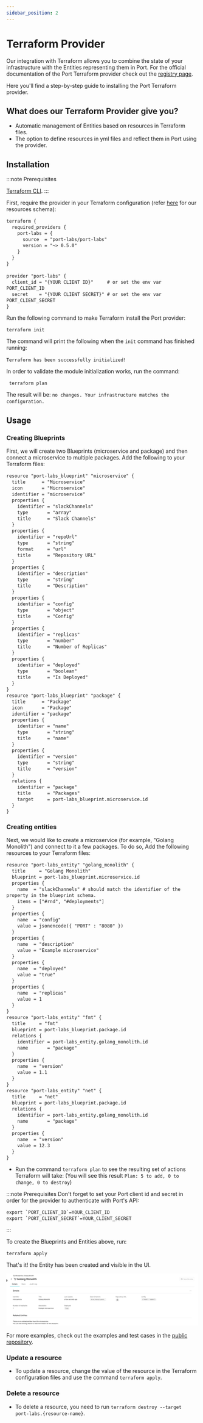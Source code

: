 ```yaml
---
sidebar_position: 2
---
```


# Terraform Provider

Our integration with Terraform allows you to combine the state of your infrastructure with the Entities representing them in Port. For the official documentation of the Port Terraform provider check out the [registry page](https://registry.terraform.io/providers/port-labs/port-labs/).

Here you'll find a step-by-step guide to installing the Port Terraform provider.

## What does our Terraform Provider give you?

- Automatic management of Entities based on resources in Terraform files.
- The option to define resources in yml files and reflect them in Port using the provider.

## Installation

:::note Prerequisites

[Terraform CLI](https://learn.hashicorp.com/tutorials/terraform/install-cli).
:::

First, require the provider in your Terraform configuration (refer [here](https://registry.terraform.io/providers/port-labs/port-labs/latest/docs/resources/entity) for our resources schema):

```hcl
terraform {
  required_providers {
    port-labs = {
      source  = "port-labs/port-labs"
      version = "~> 0.5.0"
    }
  }
}

provider "port-labs" {
  client_id = "{YOUR CLIENT ID}"     # or set the env var PORT_CLIENT_ID
  secret    = "{YOUR CLIENT SECRET}" # or set the env var PORT_CLIENT_SECRET
}
```

Run the following command to make Terraform install the Port provider:

```shell
terraform init
```

The command will print the following when the `init` command has finished running:

`Terraform has been successfully initialized!`

In order to validate the module initialization works, run the command:

```shell
 terraform plan
```

The result will be: `no changes. Your infrastructure matches the configuration.`

## Usage

### Creating Blueprints

First, we will create two Blueprints (microservice and package) and then connect a microservice to multiple packages. Add the following to your Terraform files:

```hcl
resource "port-labs_blueprint" "microservice" {
  title      = "Microservice"
  icon       = "Microservice"
  identifier = "microservice"
  properties {
    identifier = "slackChannels"
    type       = "array"
    title      = "Slack Channels"
  }
  properties {
    identifier = "repoUrl"
    type       = "string"
    format     = "url"
    title      = "Repository URL"
  }
  properties {
    identifier = "description"
    type       = "string"
    title      = "Description"
  }
  properties {
    identifier = "config"
    type       = "object"
    title      = "Config"
  }
  properties {
    identifier = "replicas"
    type       = "number"
    title      = "Number of Replicas"
  }
  properties {
    identifier = "deployed"
    type       = "boolean"
    title      = "Is Deployed"
  }
}
resource "port-labs_blueprint" "package" {
  title      = "Package"
  icon       = "Package"
  identifier = "package"
  properties {
    identifier = "name"
    type       = "string"
    title      = "name"
  }
  properties {
    identifier = "version"
    type       = "string"
    title      = "version"
  }
  relations {
    identifier = "package"
    title      = "Packages"
    target     = port-labs_blueprint.microservice.id
  }
}
```

### Creating entities

Next, we would like to create a microservice (for example, "Golang Monolith") and connect to it a few packages. To do so, Add the following resources to your Terraform files:

```hcl
resource "port-labs_entity" "golang_monolith" {
  title     = "Golang Monolith"
  blueprint = port-labs_blueprint.microservice.id
  properties {
    name  = "slackChannels" # should match the identifier of the property in the blueprint schema.
    items = ["#rnd", "#deployments"]
  }
  properties {
    name  = "config"
    value = jsonencode({ "PORT" : "8080" })
  }
  properties {
    name  = "description"
    value = "Example microservice"
  }
  properties {
    name  = "deployed"
    value = "true"
  }
  properties {
    name  = "replicas"
    value = 1
  }
}
resource "port-labs_entity" "fmt" {
  title     = "fmt"
  blueprint = port-labs_blueprint.package.id
  relations {
    identifier = port-labs_entity.golang_monolith.id
    name       = "package"
  }
  properties {
    name  = "version"
    value = 1.1
  }
}
resource "port-labs_entity" "net" {
  title     = "net"
  blueprint = port-labs_blueprint.package.id
  relations {
    identifier = port-labs_entity.golang_monolith.id
    name       = "package"
  }
  properties {
    name  = "version"
    value = 12.3
  }
}
```

- Run the command `terraform plan` to see the resulting set of actions Terraform will take: (You will see this result `Plan: 5 to add, 0 to change, 0 to destroy`)

:::note Prerequisites
Don't forget to set your Port client id and secret in order for the provider to authenticate with Port's API:

```shell
export `PORT_CLIENT_ID`=YOUR_CLIENT_ID
export `PORT_CLIENT_SECRET`=YOUR_CLIENT_SECRET
```

:::

To create the Blueprints and Entities above, run:

```shell
terraform apply
```

That's it! the Entity has been created and visible in the UI.

![Entities](../../static/img/integrations/terraform-provider/Entities.png)

For more examples, check out the examples and test cases in the [public repository](https://github.com/port-labs/terraform-provider-port).

### Update a resource

- To update a resource, change the value of the resource in the Terraform configuration files and use the command `terraform apply`.

### Delete a resource

- To delete a resource, you need to run `terraform destroy --target port-labs.{resource-name}`.
